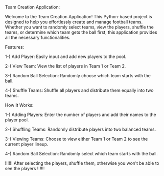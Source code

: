 Team Creation Application:

Welcome to the Team Creation Application! This Python-based project is designed to help you effortlessly create and manage football teams. Whether you want to randomly select teams, view the players, shuffle the teams, or determine which team gets the ball first, this application provides all the necessary functionalities.

Features:

1-) Add Player: Easily input and add new players to the pool.

2-) View Team: View the list of players in Team 1 or Team 2.

3-) Random Ball Selection: Randomly choose which team starts with the ball.

4-) Shuffle Teams: Shuffle all players and distribute them equally into two teams.



How It Works:



1-) Adding Players: Enter the number of players and add their names to the player pool.

2-) Shuffling Teams: Randomly distribute players into two balanced teams.

3-) Viewing Teams: Choose to view either Team 1 or Team 2 to see the current player lineup.

4-) Random Ball Selection: Randomly select which team starts with the ball.

!!!!!! After selecting the players, shuffle them, otherwise you won't be able to see the players !!!!!!
